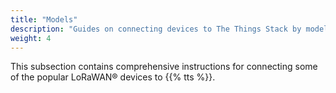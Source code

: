 ```yaml
---
title: "Models"
description: "Guides on connecting devices to The Things Stack by model"
weight: 4
---
```


This subsection contains comprehensive instructions for connecting some of the popular LoRaWAN® devices to {{% tts %}}.
